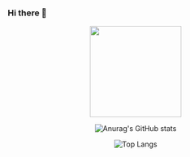 ### Hi there 👋

<div align=center>
  
<img src="https://giffiles.alphacoders.com/398/3987.gif" width=180></img>

![Anurag's GitHub stats](https://github-readme-stats.vercel.app/api?username=jhonnye0&theme=dracula&show_icons=true)

![Top Langs](https://github-readme-stats.vercel.app/api/top-langs/?username=jhonnye0&theme=dracula&langs_count=10&layout=compact)


</div>
